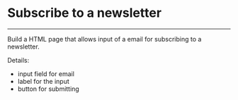 # Subscribe to a newsletter
---

Build a HTML page that allows input of a email for subscribing to a newsletter.

Details:
  - input field for email
  - label for the input
  - button for submitting
